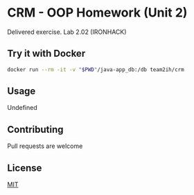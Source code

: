 # CRM - OOP Homework (Unit 2)

Delivered exercise. Lab 2.02 (IRONHACK)


<!--- ![alt text](example.jpg "Ejemplo output terminal") -->

## Try it with Docker

```bash
docker run --rm -it -v "$PWD"/java-app_db:/db team2ih/crm
```

## Usage

Undefined

## Contributing

Pull requests are welcome

## License

[MIT](LICENSE.txt)
